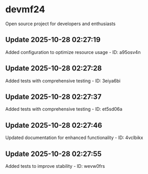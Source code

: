 # devmf24
Open source project for developers and enthusiasts

## Update 2025-10-28 02:27:19
Added configuration to optimize resource usage - ID: a95osv4n


## Update 2025-10-28 02:27:28
Added tests with comprehensive testing - ID: 3eiya6bi


## Update 2025-10-28 02:27:37
Added tests with comprehensive testing - ID: et5sd06a


## Update 2025-10-28 02:27:46
Updated documentation for enhanced functionality - ID: 4vclbikx


## Update 2025-10-28 02:27:55
Added tests to improve stability - ID: wevw0frs

